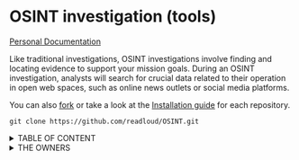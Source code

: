# OSINT investigation (tools)

[Personal Documentation](https://github.com/readloud/readloud/wiki)

Like traditional investigations, OSINT investigations involve finding and locating evidence to support your mission goals. 
During an OSINT investigation, analysts will search for crucial data related to their operation in open web spaces, such as online news outlets or social media platforms.

You can also <a href="https://github.com/readloud/OSINT-Tools/fork">fork</a> or take a look at the <a href="https://github.com/git-guides/install-git">Installation guide</a> for each repository.

~~~git
git clone https://github.com/readloud/OSINT.git
~~~

<details>
<summary>TABLE OF CONTENT</summary>
<li><a href="fisherman/#README.md">fisherman</a></li>
<li><a href="twint/#README.md">twint</a></li>
<li><a href="twosintComet/#README.md">tw1tter0s1nt</a></li>
<li><a href="twpy/#README.md">twpy</a></li>
<li><a href="TwOSINT/#README.md">TwOSINT</a></li>
<li><a href="instascrapper/#README.md">instascrapper</a></li>
<li><a href="simpleOSINT/#README.md">simpleOSINT</a></li> 
</details>

<details>
<summary>THE OWNERS</summary>
<li><a href="github.com/thelinuxchoice">[thelinuxchoice]</a></li>
<li><a href="github.com/Godofcoffe">[Godofcoffe]</a></li>
<li><a href="github.com/Zabrakk">[Zabrakk]</a></li>
<li><a href="github.com/falkensmz">[falkensmz]</a></li>
<li><a href="github.com/twintproject">[twintproject]</a></li>
<li><a href="github.com/0x0ptim0us">[0x0ptim0us]</a></li>
<li><a href="github.com/Nikolai-RR">[Nikolai-RR]</a></li>
<li><a href="github.com/the-javapocalypse">[the-javapocalypse]</a></li>
<li><a href="https://github.com/henry-richard7">[henry-richard7]</a></li>
</details>
